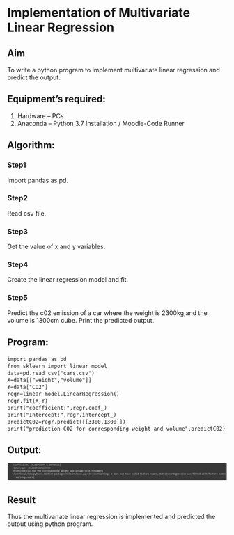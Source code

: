 # Implementation of Multivariate Linear Regression
## Aim
To write a python program to implement multivariate linear regression and predict the output.
## Equipment’s required:
1.	Hardware – PCs
2.	Anaconda – Python 3.7 Installation / Moodle-Code Runner
## Algorithm:
### Step1
Import pandas as pd.
### Step2
Read csv file.
### Step3
Get the value of x and y variables.
### Step4
Create the linear regression model and fit.
### Step5
Predict the c02 emission of a car where the weight is 2300kg,and the volume is 1300cm cube. Print the predicted output.

## Program:
```
import pandas as pd
from sklearn import linear_model
data=pd.read_csv("cars.csv")
X=data[["weight","volume"]]
Y=data["CO2"]
regr=linear_model.LinearRegression()
regr.fit(X,Y)
print("coefficient:",regr.coef_)
print("Intercept:",regr.intercept_)
predictC02=regr.predict([[3300,1300]])
print("prediction C02 for corresponding weight and volume",predictC02)

```
## Output:
![output](./multiverse_linear_regression.png)

## Result
Thus the multivariate linear regression is implemented and predicted the output using python program.